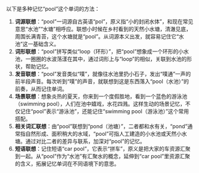 以下是多种记忆“pool”这个单词的方法：
1. **词源联想**：“pool”一词源自古英语“pol”，原义指“小的封闭水体”，和现在常见意思“水池”“水塘”相呼应。联想小时候在乡村看到的天然小水塘，清澈见底，周围长满青苔，这个水塘就是“pool”。从词源本义出发，就容易记住它“水池”这一基础含义。 
2. **词形联想**：“pool”拼写类似“loop（环形）”，把“pool”想象成一个环形的小水池，一圈圈的水波荡漾在其中，通过词形上与“loop”的相似，关联到水池的形状，帮助记忆。
3. **发音联想**：“pool”发音类似“噗”，就像往水池里扔小石子，发出“噗通”一声的前半段声音。每次听到“噗”的声音，就联想到这是东西落入“pool（水池）”的前奏，从而记住单词。
4. **场景联想**：想象炎热的夏天，你来到一个度假胜地，看到一个蓝色的游泳池（swimming pool），人们在池中嬉戏，水花四溅。这样生动的场景记忆，不仅记住“pool”表示“游泳池”，还能记住“swimming pool（游泳池）”这个常用搭配。
5. **相关词汇联想**：由“pool”联想到“pond（池塘）”，二者都和水有关，“pond”通常指自然形成、面积稍大的水域，“pool”可指人工建造的小水池或天然小水塘。通过对比二者的差异与联系，加深对“pool”的记忆。
6. **短语联想**：记住短语“car pool”，它表示“拼车”，原义是把大家的车资源汇聚到一起。从“pool”作为“水池”有汇聚水的概念，延伸到“car pool”里资源汇聚的含义，拓展记忆单词在不同语境下的意思。 